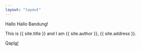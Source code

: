 ```yaml
---
layout: "layout"
---
```


Hallo Hallo Bandung!

This is {{ site.title }} and I am {{ site.author }}, {{ site.address }}.

Qapl[a!](SandBox/)

